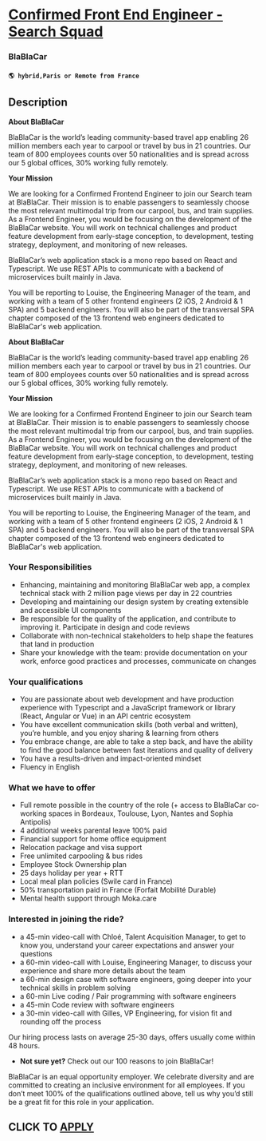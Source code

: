 # [Confirmed Front End Engineer - Search Squad](https://www.remotewlb.com/apply/confirmed-front-end-engineer-search-squad)  
### BlaBlaCar  
#### `🌎 hybrid,Paris or Remote from France`  

## Description

 **About BlaBlaCar**

  

BlaBlaCar is the world’s leading community-based travel app enabling 26 million members each year to carpool or travel by bus in 21 countries. Our team of 800 employees counts over 50 nationalities and is spread across our 5 global offices, 30% working fully remotely.

  

 **Your Mission**

  

We are looking for a Confirmed Frontend Engineer to join our Search team at BlaBlaCar. Their mission is to enable passengers to seamlessly choose the most relevant multimodal trip from our carpool, bus, and train supplies. As a Frontend Engineer, you would be focusing on the development of the BlaBlaCar website. You will work on technical challenges and product feature development from early-stage conception, to development, testing strategy, deployment, and monitoring of new releases.

  

BlaBlaCar’s web application stack is a mono repo based on React and Typescript. We use REST APIs to communicate with a backend of microservices built mainly in Java.

You will be reporting to Louise, the Engineering Manager of the team, and working with a team of 5 other frontend engineers (2 iOS, 2 Android & 1 SPA) and 5 backend engineers. You will also be part of the transversal SPA chapter composed of the 13 frontend web engineers dedicated to BlaBlaCar's web application.

  

 **About BlaBlaCar**

  

BlaBlaCar is the world’s leading community-based travel app enabling 26 million members each year to carpool or travel by bus in 21 countries. Our team of 800 employees counts over 50 nationalities and is spread across our 5 global offices, 30% working fully remotely.

  

 **Your Mission**

  

We are looking for a Confirmed Frontend Engineer to join our Search team at BlaBlaCar. Their mission is to enable passengers to seamlessly choose the most relevant multimodal trip from our carpool, bus, and train supplies. As a Frontend Engineer, you would be focusing on the development of the BlaBlaCar website. You will work on technical challenges and product feature development from early-stage conception, to development, testing strategy, deployment, and monitoring of new releases.

  

BlaBlaCar’s web application stack is a mono repo based on React and Typescript. We use REST APIs to communicate with a backend of microservices built mainly in Java.

You will be reporting to Louise, the Engineering Manager of the team, and working with a team of 5 other frontend engineers (2 iOS, 2 Android & 1 SPA) and 5 backend engineers. You will also be part of the transversal SPA chapter composed of the 13 frontend web engineers dedicated to BlaBlaCar's web application.

  

### Your Responsibilities

* Enhancing, maintaining and monitoring BlaBlaCar web app, a complex technical stack with 2 million page views per day in 22 countries
* Developing and maintaining our design system by creating extensible and accessible UI components
* Be responsible for the quality of the application, and contribute to improving it. Participate in design and code reviews
* Collaborate with non-technical stakeholders to help shape the features that land in production
* Share your knowledge with the team: provide documentation on your work, enforce good practices and processes, communicate on changes

  

### Your qualifications

* You are passionate about web development and have production experience with Typescript and a JavaScript framework or library (React, Angular or Vue) in an API centric ecosystem
* You have excellent communication skills (both verbal and written), you’re humble, and you enjoy sharing & learning from others
* You embrace change, are able to take a step back, and have the ability to find the good balance between fast iterations and quality of delivery
* You have a results-driven and impact-oriented mindset
* Fluency in English

  

### What we have to offer

* Full remote possible in the country of the role (+ access to BlaBlaCar co-working spaces in Bordeaux, Toulouse, Lyon, Nantes and Sophia Antipolis)
* 4 additional weeks parental leave 100% paid
* Financial support for home office equipment
* Relocation package and visa support
* Free unlimited carpooling & bus rides
* Employee Stock Ownership plan
* 25 days holiday per year + RTT
* Local meal plan policies (Swile card in France)
* 50% transportation paid in France (Forfait Mobilité Durable)
* Mental health support through Moka.care

  

###  Interested in joining the ride?

* a 45-min video-call with Chloé, Talent Acquisition Manager, to get to know you, understand your career expectations and answer your questions
* a 60-min video-call with Louise, Engineering Manager, to discuss your experience and share more details about the team
* a 60-min design case with software engineers, going deeper into your technical skills in problem solving
* a 60-min Live coding / Pair programming with software engineers
* a 45-min Code review with software engineers
* a 30-min video-call with Gilles, VP Engineering, for vision fit and rounding off the process

  

Our hiring process lasts on average 25-30 days, offers usually come within 48 hours.

  

*  **Not sure yet?** Check out our 100 reasons to join BlaBlaCar!

  

BlaBlaCar is an equal opportunity employer. We celebrate diversity and are committed to creating an inclusive environment for all employees. If you don’t meet 100% of the qualifications outlined above, tell us why you’d still be a great fit for this role in your application.

  

  
## CLICK TO [APPLY](https://www.remotewlb.com/apply/confirmed-front-end-engineer-search-squad)

